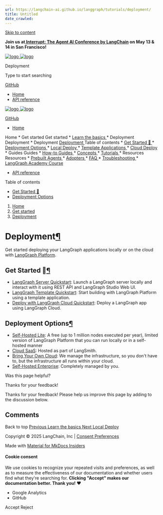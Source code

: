 ```yaml
---
url: https://langchain-ai.github.io/langgraph/tutorials/deployment/
title: Untitled
date_crawled: 
---
```


[ Skip to content ](https://langchain-ai.github.io/langgraph/tutorials/deployment/#deployment)

**Join us at[ Interrupt: The Agent AI Conference by LangChain](https://interrupt.langchain.com/) on May 13 & 14 in San Francisco!**

[ ![logo](https://langchain-ai.github.io/langgraph/static/wordmark_dark.svg) ![logo](https://langchain-ai.github.io/langgraph/static/wordmark_light.svg) ](https://langchain-ai.github.io/langgraph/)

Deployment 

[ ](https://langchain-ai.github.io/langgraph/tutorials/deployment/?q= "Share")

Type to start searching

[ GitHub  ](https://github.com/langchain-ai/langgraph "Go to repository")

  * [ Home ](https://langchain-ai.github.io/langgraph/)
  * [ API reference ](https://langchain-ai.github.io/langgraph/reference/graphs/)



[ ![logo](https://langchain-ai.github.io/langgraph/static/wordmark_dark.svg) ![logo](https://langchain-ai.github.io/langgraph/static/wordmark_light.svg) ](https://langchain-ai.github.io/langgraph/)

[ GitHub  ](https://github.com/langchain-ai/langgraph "Go to repository")

  * [ Home  ](https://langchain-ai.github.io/langgraph/)

Home 
    * Get started  Get started 
      * [ Learn the basics  ](https://langchain-ai.github.io/langgraph/tutorials/introduction/)
      * Deployment  Deployment 
        * Deployment  [ Deployment  ](https://langchain-ai.github.io/langgraph/tutorials/deployment/) Table of contents 
          * [ Get Started 🚀  ](https://langchain-ai.github.io/langgraph/tutorials/deployment/#quick-start)
          * [ Deployment Options  ](https://langchain-ai.github.io/langgraph/tutorials/deployment/#deployment-options)
        * [ Local Deploy  ](https://langchain-ai.github.io/langgraph/tutorials/langgraph-platform/local-server/)
        * [ Template Applications  ](https://langchain-ai.github.io/langgraph/concepts/template_applications/)
        * [ Cloud Deploy  ](https://langchain-ai.github.io/langgraph/cloud/quick_start/)
    * Guides  Guides 
      * [ How-to Guides  ](https://langchain-ai.github.io/langgraph/how-tos/)
      * [ Concepts  ](https://langchain-ai.github.io/langgraph/concepts/)
      * [ Tutorials  ](https://langchain-ai.github.io/langgraph/tutorials/)
    * Resources  Resources 
      * [ Prebuilt Agents  ](https://langchain-ai.github.io/langgraph/prebuilt/)
      * [ Adopters  ](https://langchain-ai.github.io/langgraph/adopters/)
      * [ FAQ  ](https://langchain-ai.github.io/langgraph/concepts/faq/)
      * [ Troubleshooting  ](https://langchain-ai.github.io/langgraph/troubleshooting/errors/)
      * [ LangGraph Academy Course  ](https://academy.langchain.com/courses/intro-to-langgraph)
  * [ API reference  ](https://langchain-ai.github.io/langgraph/reference/graphs/)



Table of contents 

  * [ Get Started 🚀  ](https://langchain-ai.github.io/langgraph/tutorials/deployment/#quick-start)
  * [ Deployment Options  ](https://langchain-ai.github.io/langgraph/tutorials/deployment/#deployment-options)



  1. [ Home  ](https://langchain-ai.github.io/langgraph/)
  2. [ Get started  ](https://langchain-ai.github.io/langgraph/tutorials/introduction/)
  3. [ Deployment  ](https://langchain-ai.github.io/langgraph/tutorials/deployment/)

[ ](https://github.com/langchain-ai/langgraph/edit/main/docs/docs/tutorials/deployment.md "Edit this page")

# Deployment[¶](https://langchain-ai.github.io/langgraph/tutorials/deployment/#deployment "Permanent link")

Get started deploying your LangGraph applications locally or on the cloud with [LangGraph Platform](https://langchain-ai.github.io/langgraph/concepts/langgraph_platform/).

## Get Started 🚀[¶](https://langchain-ai.github.io/langgraph/tutorials/deployment/#quick-start "Permanent link")

  * [LangGraph Server Quickstart](https://langchain-ai.github.io/langgraph/tutorials/langgraph-platform/local-server/): Launch a LangGraph server locally and interact with it using REST API and LangGraph Studio Web UI.
  * [LangGraph Template Quickstart](https://langchain-ai.github.io/langgraph/concepts/template_applications/): Start building with LangGraph Platform using a template application.
  * [Deploy with LangGraph Cloud Quickstart](https://langchain-ai.github.io/langgraph/cloud/quick_start/): Deploy a LangGraph app using LangGraph Cloud.



## Deployment Options[¶](https://langchain-ai.github.io/langgraph/tutorials/deployment/#deployment-options "Permanent link")

  * [Self-Hosted Lite](https://langchain-ai.github.io/langgraph/concepts/self_hosted/): A free (up to 1 million nodes executed per year), limited version of LangGraph Platform that you can run locally or in a self-hosted manner
  * [Cloud SaaS](https://langchain-ai.github.io/langgraph/concepts/langgraph_cloud/): Hosted as part of LangSmith.
  * [Bring Your Own Cloud](https://langchain-ai.github.io/langgraph/concepts/bring_your_own_cloud/): We manage the infrastructure, so you don't have to, but the infrastructure all runs within your cloud.
  * [Self-Hosted Enterprise](https://langchain-ai.github.io/langgraph/concepts/self_hosted/): Completely managed by you.

Was this page helpful? 

Thanks for your feedback! 

Thanks for your feedback! Please help us improve this page by adding to the discussion below. 

## Comments

Back to top  [ Previous  Learn the basics  ](https://langchain-ai.github.io/langgraph/tutorials/introduction/) [ Next  Local Deploy  ](https://langchain-ai.github.io/langgraph/tutorials/langgraph-platform/local-server/)

Copyright © 2025 LangChain, Inc | [Consent Preferences](https://langchain-ai.github.io/langgraph/tutorials/deployment/#__consent)

Made with [ Material for MkDocs Insiders ](https://squidfunk.github.io/mkdocs-material/)

[ ](https://langchain-ai.github.io/langgraphjs/ "langchain-ai.github.io") [ ](https://github.com/langchain-ai/langgraph "github.com") [ ](https://twitter.com/LangChainAI "twitter.com")

#### Cookie consent

We use cookies to recognize your repeated visits and preferences, as well as to measure the effectiveness of our documentation and whether users find what they're searching for. **Clicking "Accept" makes our documentation better. Thank you!** ❤️

  * Google Analytics 
  * GitHub 



Accept Reject
